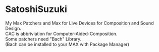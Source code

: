 # SatoshiSuzuki
My Max Patchers and Max for Live Devices for Composition and Sound Design.  
CAC is abbriviation for Computer-Aided-Composition.  
Some patchers need "Bach" Library.  
(Bach can be installed to your MAX with Package Manager)  
